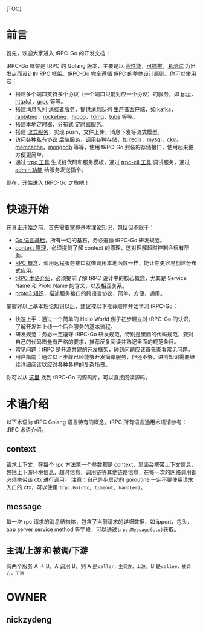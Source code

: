 [TOC]

# 前言

首先，欢迎大家进入 tRPC-Go 的开发文档！

tRPC-Go 框架是 tRPC 的 Golang 版本，主要是以 [高性能](todo)，[可插拔](https://git.woa.com/trpc-go/trpc-wiki/blob/main/developer_guide/develop_plugins/overview_zh_CN.md)，[易测试](todo) 为出发点而设计的 RPC 框架。tRPC-Go 完全遵循 tRPC 的整体设计原则。你可以使用它：
- 搭建多个端口支持多个协议（一个端口只能对应一个协议）的服务，如 [trpc](https://git.woa.com/trpc-go/trpc-wiki/blob/main/user_guide/server/overview_zh_CN.md)，[http(s)](todo)，[grpc](todo) 等等。
- 搭建消息队列 [消费者服务](todo)，提供消息队列 [生产者客户端](todo)，如 [kafka](https://git.woa.com/trpc-go/trpc-database/tree/master/kafka)，[rabbitmq](https://git.woa.com/trpc-go/trpc-database/tree/master/rabbitmq)，[rocketmq](https://git.woa.com/trpc-go/trpc-database/tree/master/rocketmq)，[hippo](https://git.woa.com/trpc-go/trpc-database/tree/master/hippo)，[tdmq](https://git.woa.com/trpc-go/trpc-database/tree/master/tdmq)，[tube](https://git.woa.com/trpc-go/trpc-database/tree/master/tube) 等等。
- 搭建本地定时器，分布式 [定时器服务](todo)。
- 搭建 [流式服务](https://git.woa.com/trpc-go/trpc-wiki/blob/main/user_guide/server/stream_zh-CN.md)，实现 push，文件上传，消息下发等流式模型。
- 访问各种私有协议 [后端服务](https://git.woa.com/trpc-go/trpc-codec)，调用各种存储，如 [redis](https://git.woa.com/trpc-go/trpc-database/tree/master/redis)，[mysql](https://git.woa.com/trpc-go/trpc-database/tree/master/mysql)，[ckv](https://git.woa.com/trpc-go/trpc-database/tree/master/ckv)，[memcache](https://git.woa.com/trpc-go/trpc-database/tree/master/memcache)，[mongodb](https://git.woa.com/trpc-go/trpc-database/tree/master/mongodb) 等等，使用 tRPC-Go 封装的存储接口，使用起来更方便更简单。
- 通过 [trpc 工具](https://git.woa.com/trpc-go/trpc-go-cmdline) 生成桩代码和服务模板，通过 [trpc-cli 工具](todo) 调试服务，通过 [admin 功能](https://git.woa.com/trpc-go/trpc-wiki/blob/main/user_guide/admin_zh.md) 给服务发送指令。

现在，开始进入 tRPC-Go 之旅吧！

# 快速开始
在真正开始之前，首先需要掌握基本理论知识，包括但不限于：
- [Go 语言基础](https://books.studygolang.com/gopl-zh/)，所有一切的基石，务必遵循 tRPC-Go 研发规范。
- [context 原理](https://draveness.me/golang/docs/part3-runtime/ch06-concurrency/golang-context/)，必须提前了解 context 的原理，这对理解超时控制会很有帮助。
- [RPC 概念](https://cloud.tencent.com/developer/article/1343888)，调用远程服务接口就像调用本地函数一样，能让你更容易创建分布式应用。
- [tRPC 术语介绍](todo)，必须提前了解 tRPC 设计中的核心概念，尤其是 Service Name 和 Proto Name 的含义，以及相互关系。
- [proto3 知识](https://developers.google.com/protocol-buffers/docs/proto3)，描述服务接口的跨语言协议，简单，方便，通用。

掌握好以上基本理论知识以后，建议按以下推荐顺序开始学习 tRPC-Go：
- 快速上手：通过一个简单的 Hello World 例子初步建立对 tRPC-Go 的认识，了解开发并上线一个后台服务的基本流程。
- 研发规范：务必一定遵守 tRPC-Go 研发规范，特别是里面的代码规范，要对自己的代码质量有严格的要求，推荐反复阅读并熟记里面的规范条目。
- 常见问题：tRPC 是开源共建的开发框架，碰到问题应该首先查看常见问题。
- 用户指南：通过以上步骤已经能够开发简单服务，但还不够，进阶知识需要继续详细阅读以应对各种各样的复杂场景。

你可以从 [这里](https://git.woa.com/trpc-go/trpc-go) 找到 tRPC-Go 的源码库，可以直接阅读源码。

# 术语介绍
以下术语为 tRPC Golang 语言特有的概念。tRPC 所有语言通用术语请参考：tRPC 术语介绍。

## context
请求上下文，在每个 rpc 方法第一个参数都是 context，里面会携带上下文信息，包括上下游环境信息，超时信息，调用链等其他链路信息，在每一次的网络调用都必须携带该 ctx 进行调用。
注意：自己异步启动的 goroutine 一定不要使用请求入口的 ctx，可以使用 `trpc.Go(ctx, timeout, handler)`。

## message
每一次 rpc 请求的消息结构体，包含了当前请求的详细数据，如 ipport，包头，app server service method 等字段，可以通过`trpc.Message(ctx)`获取。

## 主调/上游 和 被调/下游
有两个服务 A -> B，A 调用 B，则 A 是`caller，主调方，上游`，B 是`callee，被调方，下游`

# OWNER
## nickzydeng